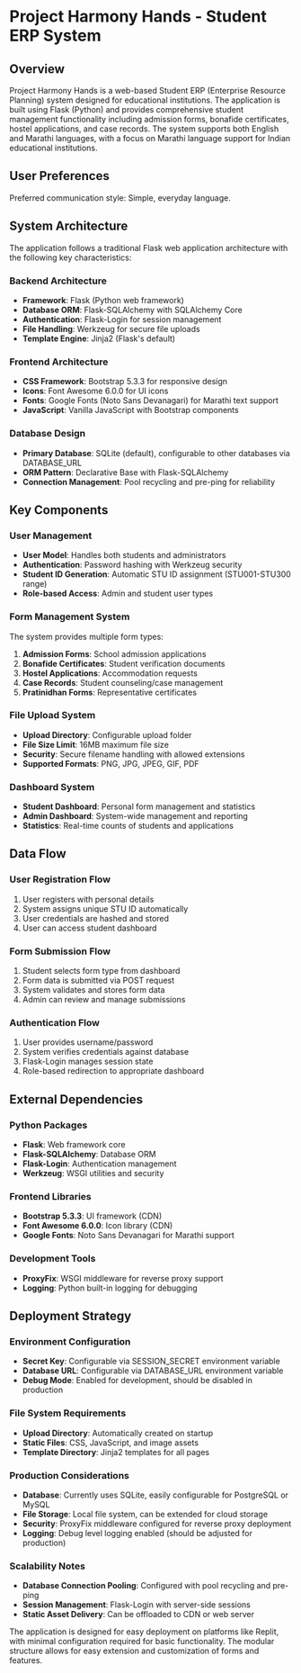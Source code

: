 # Project Harmony Hands - Student ERP System

## Overview

Project Harmony Hands is a web-based Student ERP (Enterprise Resource Planning) system designed for educational institutions. The application is built using Flask (Python) and provides comprehensive student management functionality including admission forms, bonafide certificates, hostel applications, and case records. The system supports both English and Marathi languages, with a focus on Marathi language support for Indian educational institutions.

## User Preferences

Preferred communication style: Simple, everyday language.

## System Architecture

The application follows a traditional Flask web application architecture with the following key characteristics:

### Backend Architecture
- **Framework**: Flask (Python web framework)
- **Database ORM**: Flask-SQLAlchemy with SQLAlchemy Core
- **Authentication**: Flask-Login for session management
- **File Handling**: Werkzeug for secure file uploads
- **Template Engine**: Jinja2 (Flask's default)

### Frontend Architecture
- **CSS Framework**: Bootstrap 5.3.3 for responsive design
- **Icons**: Font Awesome 6.0.0 for UI icons
- **Fonts**: Google Fonts (Noto Sans Devanagari) for Marathi text support
- **JavaScript**: Vanilla JavaScript with Bootstrap components

### Database Design
- **Primary Database**: SQLite (default), configurable to other databases via DATABASE_URL
- **ORM Pattern**: Declarative Base with Flask-SQLAlchemy
- **Connection Management**: Pool recycling and pre-ping for reliability

## Key Components

### User Management
- **User Model**: Handles both students and administrators
- **Authentication**: Password hashing with Werkzeug security
- **Student ID Generation**: Automatic STU ID assignment (STU001-STU300 range)
- **Role-based Access**: Admin and student user types

### Form Management System
The system provides multiple form types:
1. **Admission Forms**: School admission applications
2. **Bonafide Certificates**: Student verification documents
3. **Hostel Applications**: Accommodation requests
4. **Case Records**: Student counseling/case management
5. **Pratinidhan Forms**: Representative certificates

### File Upload System
- **Upload Directory**: Configurable upload folder
- **File Size Limit**: 16MB maximum file size
- **Security**: Secure filename handling with allowed extensions
- **Supported Formats**: PNG, JPG, JPEG, GIF, PDF

### Dashboard System
- **Student Dashboard**: Personal form management and statistics
- **Admin Dashboard**: System-wide management and reporting
- **Statistics**: Real-time counts of students and applications

## Data Flow

### User Registration Flow
1. User registers with personal details
2. System assigns unique STU ID automatically
3. User credentials are hashed and stored
4. User can access student dashboard

### Form Submission Flow
1. Student selects form type from dashboard
2. Form data is submitted via POST request
3. System validates and stores form data
4. Admin can review and manage submissions

### Authentication Flow
1. User provides username/password
2. System verifies credentials against database
3. Flask-Login manages session state
4. Role-based redirection to appropriate dashboard

## External Dependencies

### Python Packages
- **Flask**: Web framework core
- **Flask-SQLAlchemy**: Database ORM
- **Flask-Login**: Authentication management
- **Werkzeug**: WSGI utilities and security

### Frontend Libraries
- **Bootstrap 5.3.3**: UI framework (CDN)
- **Font Awesome 6.0.0**: Icon library (CDN)
- **Google Fonts**: Noto Sans Devanagari for Marathi support

### Development Tools
- **ProxyFix**: WSGI middleware for reverse proxy support
- **Logging**: Python built-in logging for debugging

## Deployment Strategy

### Environment Configuration
- **Secret Key**: Configurable via SESSION_SECRET environment variable
- **Database URL**: Configurable via DATABASE_URL environment variable
- **Debug Mode**: Enabled for development, should be disabled in production

### File System Requirements
- **Upload Directory**: Automatically created on startup
- **Static Files**: CSS, JavaScript, and image assets
- **Template Directory**: Jinja2 templates for all pages

### Production Considerations
- **Database**: Currently uses SQLite, easily configurable for PostgreSQL or MySQL
- **File Storage**: Local file system, can be extended for cloud storage
- **Security**: ProxyFix middleware configured for reverse proxy deployment
- **Logging**: Debug level logging enabled (should be adjusted for production)

### Scalability Notes
- **Database Connection Pooling**: Configured with pool recycling and pre-ping
- **Session Management**: Flask-Login with server-side sessions
- **Static Asset Delivery**: Can be offloaded to CDN or web server

The application is designed for easy deployment on platforms like Replit, with minimal configuration required for basic functionality. The modular structure allows for easy extension and customization of forms and features.